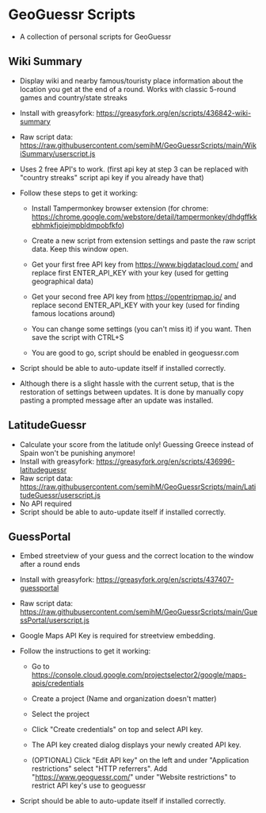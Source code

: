 # GeoGuessr Scripts
- A collection of personal scripts for GeoGuessr
## Wiki Summary
- Display wiki and nearby famous/touristy place information about the location you get at the end of a round. Works with classic 5-round games and country/state streaks
- Install with greasyfork: https://greasyfork.org/en/scripts/436842-wiki-summary
- Raw script data: https://raw.githubusercontent.com/semihM/GeoGuessrScripts/main/WikiSummary/userscript.js
- Uses 2 free API's to work.  (first api key at step 3 can be replaced with "country streaks" script api key if you already have that)
- Follow these steps to get it working:
  + Install Tampermonkey browser extension (for chrome: https://chrome.google.com/webstore/detail/tampermonkey/dhdgffkkebhmkfjojejmpbldmpobfkfo)

  + Create a new script from extension settings and paste the raw script data. Keep this window open.

  + Get your first free API key from https://www.bigdatacloud.com/ and replace first ENTER_API_KEY with your key (used for getting geographical data) 

  + Get your second free API key from https://opentripmap.io/ and replace second ENTER_API_KEY with your key (used for finding famous locations around) 

  + You can change some settings (you can't miss it) if you want. Then save the script with CTRL+S

  + You are good to go, script should be enabled in geoguessr.com

- Script should be able to auto-update itself if installed correctly.
- Although there is a slight hassle with the current setup, that is the restoration of settings between updates. It is done by manually copy pasting a prompted message after an update was installed.

## LatitudeGuessr
- Calculate your score from the latitude only! Guessing Greece instead of Spain won't be punishing anymore!
- Install with greasyfork: https://greasyfork.org/en/scripts/436996-latitudeguessr
- Raw script data: https://raw.githubusercontent.com/semihM/GeoGuessrScripts/main/LatitudeGuessr/userscript.js
- No API required
- Script should be able to auto-update itself if installed correctly.

## GuessPortal
- Embed streetview of your guess and the correct location to the window after a round ends
- Install with greasyfork: https://greasyfork.org/en/scripts/437407-guessportal
- Raw script data: https://raw.githubusercontent.com/semihM/GeoGuessrScripts/main/GuessPortal/userscript.js
- Google Maps API Key is required for streetview embedding. 
- Follow the instructions to get it working:
  + Go to https://console.cloud.google.com/projectselector2/google/maps-apis/credentials

  + Create a project (Name and organization doesn't matter)

  + Select the project

  + Click "Create credentials" on top and select API key.

  + The API key created dialog displays your newly created API key.

  + (OPTIONAL) Click "Edit API key" on the left and under "Application restrictions" select "HTTP referrers". Add "https://www.geoguessr.com/" under "Website restrictions" to restrict API key's use to geoguessr
 
- Script should be able to auto-update itself if installed correctly.
